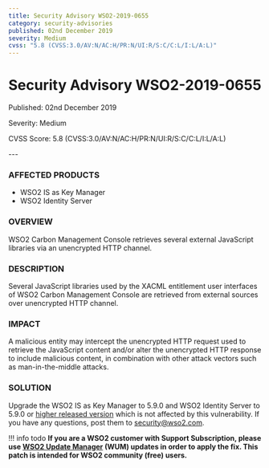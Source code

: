 ```yaml
---
title: Security Advisory WSO2-2019-0655
category: security-advisories
published: 02nd December 2019
severity: Medium
cvss: "5.8 (CVSS:3.0/AV:N/AC:H/PR:N/UI:R/S:C/C:L/I:L/A:L)"
---
```


# Security Advisory WSO2-2019-0655

<p class="doc-info">Published: 02nd December 2019</p>
<p class="doc-info">Severity: Medium</p>
<p class="doc-info">CVSS Score: 5.8 (CVSS:3.0/AV:N/AC:H/PR:N/UI:R/S:C/C:L/I:L/A:L)</p>
---

### AFFECTED PRODUCTS
* WSO2 IS as Key Manager
* WSO2 Identity Server


### OVERVIEW
WSO2 Carbon Management Console retrieves several external JavaScript libraries via an unencrypted HTTP channel.


### DESCRIPTION
Several JavaScript libraries used by the XACML entitlement user interfaces of WSO2 Carbon Management Console are retrieved from external sources over unencrypted HTTP channel.


### IMPACT
A malicious entity may intercept the unencrypted HTTP request used to retrieve the JavaScript content and/or alter the unencrypted HTTP response to include malicious content, in combination with other attack vectors such as man-in-the-middle attacks.


### SOLUTION
Upgrade the WSO2 IS as Key Manager to 5.9.0 and WSO2 Identity Server to 5.9.0 or [higher released version](https://wso2.com/products/carbon/release-matrix/) which is not affected by this vulnerability.  If you have any questions, post them to <security@wso2.com>.


!!! info todo
    **If you are a WSO2 customer with Support Subscription, please use [WSO2 Update Manager](https://wso2.com/updates/wum) (WUM) updates in order to apply the fix. This patch is intended for WSO2 community (free) users.**
